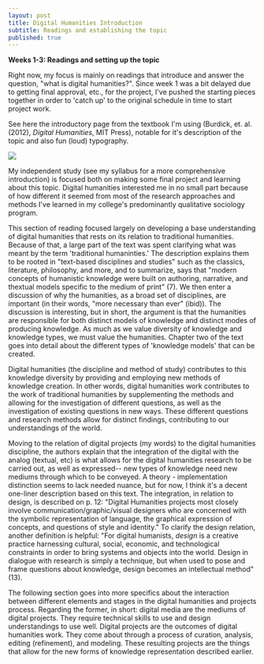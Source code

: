 ```yaml
---
layout: post
title: Digital Humanities Introduction
subtitle: Readings and establishing the topic
published: true
---
```


**Weeks 1-3: Readings and setting up the topic**

Right now, my focus is mainly on readings that introduce and answer the question, "what is digital humanities?". Since week 1 was a bit delayed due to getting final approval, etc., for the project, I've pushed the starting pieces together in order to 'catch up' to the original schedule in time to start project work. 

See here the introductory page from the textbook I'm using (Burdick, et. al. (2012), *Digital Humanities*, MIT Press), notable for it's description of the topic and also fun (loud) typography. 

![](/is-project/img/what_is_dh.png)

My independent study (see my syllabus for a more comprehensive introduction) is focused both on making some final project and learning about this topic. Digital humanities interested me in no small part because of how different it seemed from most of the research approaches and methods I've learned in my college's predominantly qualitative sociology program. 

This section of reading focused largely on developing a base understanding of digital humanities that rests on its relation to traditional humanities. Because of that, a large part of the text was spent clarifying what was meant by the term 'traditional humaninties.' The description explains them to be rooted in "text-based disciplines and studies" such as the classics, literature, philosophy, and more, and to summarize, says that "modern concepts of humanistic knowledge were built on authoring, narrative, and thextual models specific to the medium of print" (7). We then enter a discussion of why the humanities, as a broad set of disciplines, are important (in their words, "more necessary than ever" (ibid)). The discussion is interesting, but in short, the argument is that the humanities are responsible for both distinct models of knowledge and distinct modes of producing knowledge. As much as we value diversity of knowledge and knowledge types, we must value the humanities. Chapter two of the text goes into detail about the different types of 'knowledge models' that can be created.

Digital humanities (the discipline and method of study) contributes to this knowledge diversity by providing and employing new methods of knowledge creation. In other words, digital humanities work contributes to the work of traditional humanities by supplementing the methods and allowing for the investigation of different questions, as well as the investigation of existing questions in new ways. These different questions and research methods allow for distinct findings, contributing to our understandings of the world. 

Moving to the relation of digital projects (my words) to the digital humanities discipline, the authors explain that the integration of the digital with the analog (textual, etc) is what allows for the digital humanities research to be carried out, as well as expressed-- new types of knowledge need new mediums through which to be conveyed. A theory - implementation distinction seems to lack needed nuance, but for now, I think it's a decent one-liner description based on this text. The integration, in relation to design, is described on p. 12: "Digital Humanities projects most closely involve communication/graphic/visual designers who are concerned with the symbolic representation of language, the graphical expression of concepts, and questions of style and identity." To clarify the design relation, another definition is helpful: "For digital humanists, *design* is a creative practice harnessing cultural, social, economic, and technological constraints in order to bring systems and objects into the world. Design in dialogue with research is simply a technique, but when used to pose and frame questions about knowledge, design becomes an intellectual method" (13). 

The following section goes into more specifics about the interaction between different elements and stages in the digital humanities and projects process. Regarding the former, in short: digital media are the mediums of digital projects. They require technical skills to use and design understandings to use well. Digital projects are the outcomes of digital humanities work. They come about through a process of curation, analysis, editing (refinement), and modeling. These resulting projects are the things that allow for the new forms of knowledge representation described earlier.


